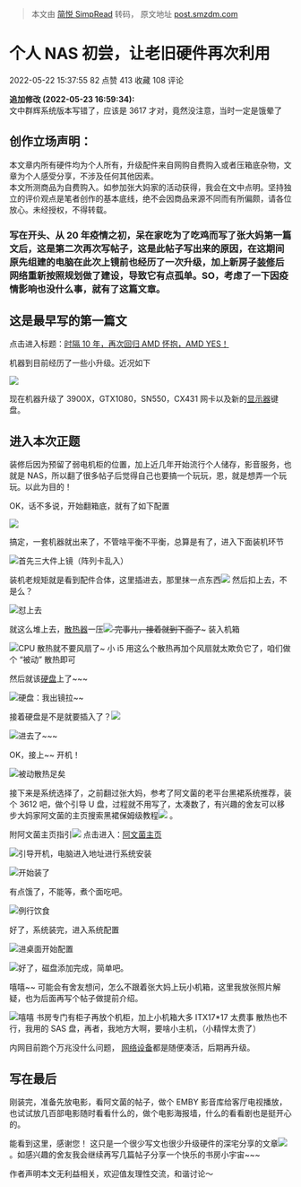 > 本文由 [简悦 SimpRead](http://ksria.com/simpread/) 转码， 原文地址 [post.smzdm.com](https://post.smzdm.com/p/apv8dd72/?send_by=3547620770&invite_code=zdm4ptnapkinv&zdm_ss=iOS_3547620770_&from=singlemessage)

个人 NAS 初尝，让老旧硬件再次利用
===================

2022-05-22 15:37:55 82 点赞 413 收藏 108 评论

**追加修改 (2022-05-23 16:59:34):**  
文中群辉系统版本写错了，应该是 3617 才对，竟然没注意，当时一定是饿晕了  

创作立场声明：
-------

本文章内所有硬件均为个人所有，升级配件来自网购自费购入或者压箱底杂物，文章为个人感受分享，不涉及任何其他因素。  
本文所测商品为自费购入。如参加张大妈家的活动获得，我会在文中点明。坚持独立的评价观点是笔者创作的基本底线，绝不会因商品来源不同而有所偏颇，请各位放心。未经授权，不得转载。

### 写在开头、从 20 年疫情之初，呆在家吃为了吃鸡而写了张大妈第一篇文后，这是第二次再次写帖子，这是此帖子写出来的原因，在这期间原先组建的电脑在此次上镜前也经历了一次升级，加上新房子[装修](https://www.smzdm.com/fenlei/jiajujiazhuang/)后网络重新按照规划做了建设，导致它有点孤单。SO，考虑了一下因疫情影响也没什么事，就有了这篇文章。

这是最早写的第一篇文
----------

点击进入标题：[时隔 10 年，再次回归 AMD 怀抱，AMD YES！](https://post.smzdm.com/p/aqn96xk7/)

机器到目前经历了一些小升级。近况如下

[![](https://am.zdmimg.com/202205/22/6289ba62a65d08045.jpg-90_e1080.jpg)](https://post.smzdm.com/p/apv8dd72/pic_2/)

现在机器升级了 3900X，GTX1080，SN550，CX431 网卡以及新的[显示器](https://www.smzdm.com/fenlei/xianshiqi/)键盘。

进入本次正题
------

装修后因为预留了弱电机柜的位置，加上近几年开始流行个人储存，影音服务，也就是 NAS，所以翻了很多帖子后觉得自己也要搞一个玩玩，恩，就是想弄一个玩玩。以此为目的！

OK，话不多说，开始翻箱底，就有了如下配置

[![](https://qnam.smzdm.com/202205/22/6289c4bfc12386926.png_e1080.jpg)](https://post.smzdm.com/p/apv8dd72/pic_3/)

搞定，一套机器就出来了，不管啥平衡不平衡，总算是有了，进入下面装机环节

[![](https://qnam.smzdm.com/202205/22/6289c8443e68b6275.jpg_e1080.jpg)](https://post.smzdm.com/p/apv8dd72/pic_4/)首先三大件上镜（阵列卡乱入）

装机老规矩就是看到配件合体，这里插进去，那里抹一点东西![](https://res.smzdm.com/images/emotions/24.png) 然后扣上去，不是么？

[![](https://qnam.smzdm.com/202205/22/6289c929817207895.jpg_e1080.jpg)](https://post.smzdm.com/p/apv8dd72/pic_5/)怼上去

就这么堆上去，[散热器](https://www.smzdm.com/fenlei/sanreqi/)一压~~![](https://res.smzdm.com/images/emotions/35.png) 完事儿，接着就到下面了~~~ 装入机箱

[![](https://qnam.smzdm.com/202205/22/6289c929c96df6130.jpg_e1080.jpg)](https://post.smzdm.com/p/apv8dd72/pic_6/)CPU 散热就不要风扇了~ 小 i5 用这么个散热再加个风扇就太欺负它了，咱们做个 “被动” 散热即可

然后就该[硬盘](https://www.smzdm.com/fenlei/yingpan/)上了~~~  

[![](https://qnam.smzdm.com/202205/22/6289cb3d68fb22971.jpg_e1080.jpg)](https://post.smzdm.com/p/apv8dd72/pic_7/)硬盘：我出镜拉~~

接着硬盘是不是就要插入了？![](https://res.smzdm.com/images/emotions/43.png)

[![](https://qnam.smzdm.com/202205/22/6289cb3da4c9f4424.jpg_e1080.jpg)](https://post.smzdm.com/p/apv8dd72/pic_8/)进去了~~~

OK，接上~~ 开机！

[![](https://qnam.smzdm.com/202205/22/6289cb3e9a1c81231.jpg_e1080.jpg)](https://post.smzdm.com/p/apv8dd72/pic_9/)被动散热足矣

接下来是系统选择了，之前翻过张大妈，参考了阿文菌的老平台黑裙系统推荐，装个 3612 吧，做个引导 U 盘，过程就不用写了，太凑数了，有兴趣的舍友可以移步大妈家阿文菌的主页搜索黑裙保姆级教程![](https://res.smzdm.com/images/emotions/29.png) 。

附阿文菌主页指引![](https://res.smzdm.com/images/emotions/38.png) 点击进入：[阿文菌主页](https://zhiyou.smzdm.com/member/6902738986/)

[![](https://qnam.smzdm.com/202205/22/6289cb3d592cc142.jpg_e1080.jpg)](https://post.smzdm.com/p/apv8dd72/pic_10/)引导开机，电脑进入地址进行系统安装

[![](https://qnam.smzdm.com/202205/22/6289cb3e3c0ad8239.jpg_e1080.jpg)](https://post.smzdm.com/p/apv8dd72/pic_11/)开始装了

有点饿了，不能等，煮个面吃吧。

[![](https://qnam.smzdm.com/202205/22/6289ccab5d1fe379.jpg_e1080.jpg)](https://post.smzdm.com/p/apv8dd72/pic_12/)例行饮食

好了，系统装完，进入系统配置

[![](https://qnam.smzdm.com/202205/22/6289d19275bf71190.png_e1080.jpg)](https://post.smzdm.com/p/apv8dd72/pic_13/)进桌面开始配置

[![](https://qnam.smzdm.com/202205/22/6289ce323f7a374.jpg_e1080.jpg)](https://post.smzdm.com/p/apv8dd72/pic_14/)好了，磁盘添加完成，简单吧。

嘻嘻~~ 可能会有舍友想问，怎么不跟着张大妈上玩小机箱，这里我放张照片解疑，也为后面再写个帖子做提前介绍。

[![](https://qnam.smzdm.com/202205/22/6289cd45258716527.jpg_e1080.jpg)](https://post.smzdm.com/p/apv8dd72/pic_15/)嘻嘻 书房专门有柜子再放个机柜，加上小机箱大多 ITX17*17 太费事 散热也不行，我用的 SAS 盘，再者，我地方大啊，要啥小主机，（小精悍太贵了）

内网目前跑个万兆没什么问题， [网络设备](https://www.smzdm.com/fenlei/wangluoshebei/)都是随便凑活，后期再升级。

写在最后
----

刚装完，准备先放电影，看阿文菌的帖子，做个 EMBY 影音库给客厅电视播放，也试试放几百部电影随时看看什么的，做个电影海报墙，什么的看看剧也是挺开心的。  

能看到这里，感谢您！ 这只是一个很少写文也很少升级硬件的深宅分享的文章![](https://res.smzdm.com/images/emotions/38.png) 。如感兴趣的舍友我会继续再写几篇帖子分享一个快乐的书房小宇宙~~~

作者声明本文无利益相关，欢迎值友理性交流，和谐讨论～